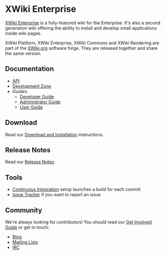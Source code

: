 # XWiki Enterprise

[XWiki Enterprise](http://enterprise.xwiki.org/xwiki/bin/view/Main/) is a fully-featured wiki for the Enterprise. It's also a second generation wiki offering the ability to install and develop small applications inside wiki pages.

XWiki Platform, XWiki Enterprise, XWiki Commons and XWiki Rendering are part of the [XWiki.org](http://www.xwiki.org/) software forge. They are released together and share the same version.

## Documentation
* [API](http://platform.xwiki.org/xwiki/bin/view/DevGuide/API)
* [Development Zone](http://dev.xwiki.org/xwiki/bin/view/Community/)
* Guides:
  * [Developer Guide](http://platform.xwiki.org/xwiki/bin/view/DevGuide/)
  * [Administrator Guide](http://platform.xwiki.org/xwiki/bin/view/AdminGuide/)
  * [User Guide](http://enterprise.xwiki.org/xwiki/bin/view/GettingStarted/)

## Download
Read our [Download and Installation](http://enterprise.xwiki.org/xwiki/bin/view/Main/Download) instructions.

## Release Notes
Read our [Release Notes](http://www.xwiki.org/xwiki/bin/view/ReleaseNotes/).

## Tools
* [Continuous Integration](http://ci.xwiki.org/) setup launches a build for each commit
* [Issue Tracker](http://jira.xwiki.org/) if you want to report an issue

## Community
We're always looking for contributors! 
You should read our [Get Involved Guide](http://dev.xwiki.org/xwiki/bin/view/Community/Contributing) or get in touch:
* [Blog](http://www.xwiki.org/xwiki/bin/view/Blog/)
* [Mailing Lists](http://dev.xwiki.org/xwiki/bin/view/Community/MailingLists)
* [IRC](http://dev.xwiki.org/xwiki/bin/view/Community/IRC)
